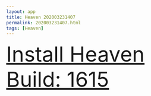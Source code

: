```yaml
---
layout: app
title: Heaven 202003231407
permalink: 202003231407.html
tags: [Heaven]
---
```

<div class="pure-g">
    <div class="pure-u-1-1" style="font-size: 4em">
        <a class="pure-button-primary" href="itms-services://?action=download-manifest&url=https%3A%2F%2Flitsungyisigono.github.io%2FTestScript%2Fmanifests%2F202003231407.plist"><i class="fa fa-download" aria-hidden="true"></i>Install Heaven Build: 1615</a>
    </div>
</div>